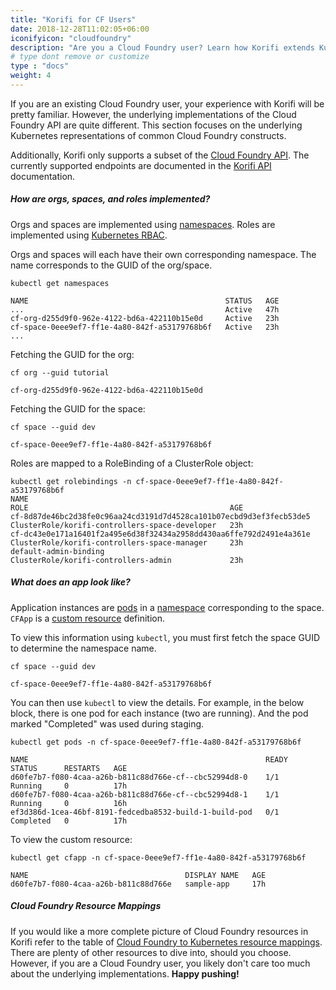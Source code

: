 ```yaml
---
title: "Korifi for CF Users"
date: 2018-12-28T11:02:05+06:00
iconifyicon: "cloudfoundry"
description: "Are you a Cloud Foundry user? Learn how Korifi extends Kubernetes to bring a Cloud Foundry-like experience to the industry-leading container orchestration platform."
# type dont remove or customize
type : "docs"
weight: 4
---
```


If you are an existing Cloud Foundry user, your experience with Korifi will be pretty familiar. However, the underlying implementations of the Cloud Foundry API are quite different. This section focuses on the underlying Kubernetes representations of common Cloud Foundry constructs.

Additionally, Korifi only supports a subset of the [Cloud Foundry API](https://v3-apidocs.cloudfoundry.org). The currently supported endpoints are documented in the [Korifi API](https://github.com/cloudfoundry/korifi/blob/main/docs/api.md) documentation.

##### How are orgs, spaces, and roles implemented?

Orgs and spaces are implemented using [namespaces](https://kubernetes.io/docs/concepts/overview/working-with-objects/namespaces/). Roles are implemented using [Kubernetes RBAC](https://kubernetes.io/docs/reference/access-authn-authz/rbac/).

Orgs and spaces will each have their own corresponding namespace. The name corresponds to the GUID of the org/space.

```
kubectl get namespaces

NAME                                            STATUS   AGE
...                                             Active   47h
cf-org-d255d9f0-962e-4122-bd6a-422110b15e0d     Active   23h
cf-space-0eee9ef7-ff1e-4a80-842f-a53179768b6f   Active   23h
...
```

Fetching the GUID for the org:

```
cf org --guid tutorial

cf-org-d255d9f0-962e-4122-bd6a-422110b15e0d
```

Fetching the GUID for the space:

```
cf space --guid dev

cf-space-0eee9ef7-ff1e-4a80-842f-a53179768b6f
```

Roles are mapped to a RoleBinding of a ClusterRole object:

```
kubectl get rolebindings -n cf-space-0eee9ef7-ff1e-4a80-842f-a53179768b6f
NAME                                                                  ROLE                                             AGE
cf-8d87de46bc2d38fe0c96aa24cd3191d7d4528ca101b07ecbd9d3ef3fecb53de5   ClusterRole/korifi-controllers-space-developer   23h
cf-dc43e0e171a16401f2a495e6d38f32434a2958dd430aa6ffe792d2491e4a361e   ClusterRole/korifi-controllers-space-manager     23h
default-admin-binding                                                 ClusterRole/korifi-controllers-admin             23h
```

##### What does an app look like?

Application instances are [pods](https://kubernetes.io/docs/concepts/workloads/pods/) in a [namespace](https://kubernetes.io/docs/concepts/overview/working-with-objects/namespaces/) corresponding to the space. `CFApp` is a [custom resource](https://kubernetes.io/docs/concepts/extend-kubernetes/api-extension/custom-resources/) definition.

To view this information using `kubectl`, you must first fetch the space GUID to determine the namespace name.

```
cf space --guid dev

cf-space-0eee9ef7-ff1e-4a80-842f-a53179768b6f
```

You can then use `kubectl` to view the details. For example, in the below block, there is one pod for each instance (two are running). And the pod marked "Completed" was used during staging.

```
kubectl get pods -n cf-space-0eee9ef7-ff1e-4a80-842f-a53179768b6f

NAME                                                     READY   STATUS      RESTARTS   AGE
d60fe7b7-f080-4caa-a26b-b811c88d766e-cf--cbc52994d8-0    1/1     Running     0          17h
d60fe7b7-f080-4caa-a26b-b811c88d766e-cf--cbc52994d8-1    1/1     Running     0          16h
ef3d386d-1cea-46bf-8191-fedcedba8532-build-1-build-pod   0/1     Completed   0          17h
```

To view the custom resource:

```
kubectl get cfapp -n cf-space-0eee9ef7-ff1e-4a80-842f-a53179768b6f

NAME                                   DISPLAY NAME   AGE
d60fe7b7-f080-4caa-a26b-b811c88d766e   sample-app     17h
```

##### Cloud Foundry Resource Mappings

If you would like a more complete picture of Cloud Foundry resources in Korifi refer to the table of [Cloud Foundry to Kubernetes resource mappings](https://github.com/cloudfoundry/korifi/blob/main/docs/architecture.md#cf----kubernetes-resource-mappings). There are plenty of other resources to dive into, should you choose. However, if you are a Cloud Foundry user, you likely don't care too much about the underlying implementations. **Happy pushing!**